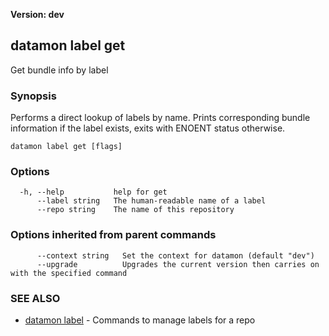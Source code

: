 **Version: dev**

## datamon label get

Get bundle info by label

### Synopsis

Performs a direct lookup of labels by name.
Prints corresponding bundle information if the label exists,
exits with ENOENT status otherwise.

```
datamon label get [flags]
```

### Options

```
  -h, --help           help for get
      --label string   The human-readable name of a label
      --repo string    The name of this repository
```

### Options inherited from parent commands

```
      --context string   Set the context for datamon (default "dev")
      --upgrade          Upgrades the current version then carries on with the specified command
```

### SEE ALSO

* [datamon label](datamon_label.md)	 - Commands to manage labels for a repo

